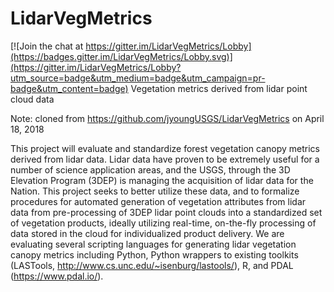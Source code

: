 # LidarVegMetrics

[![Join the chat at https://gitter.im/LidarVegMetrics/Lobby](https://badges.gitter.im/LidarVegMetrics/Lobby.svg)](https://gitter.im/LidarVegMetrics/Lobby?utm_source=badge&utm_medium=badge&utm_campaign=pr-badge&utm_content=badge)
Vegetation metrics derived from lidar point cloud data

Note: cloned from https://github.com/jyoungUSGS/LidarVegMetrics on April 18, 2018

This project will evaluate and standardize forest vegetation canopy metrics derived from lidar data.  Lidar data have proven to be extremely useful for a number of science application areas, and the USGS, through the 3D Elevation Program (3DEP) is managing the acquisition of lidar data for the Nation.  This project seeks to better utilize these data, and to formalize procedures for automated generation of vegetation attributes from lidar data from pre-processing of 3DEP lidar point clouds into a standardized set of vegetation products, ideally utilizing real-time, on-the-fly processing of data stored in the cloud for individualized product delivery. 
We are evaluating several scripting languages for generating lidar vegetation canopy metrics including Python, Python wrappers to existing toolkits (LASTools, http://www.cs.unc.edu/~isenburg/lastools/), R, and PDAL (https://www.pdal.io/). 
